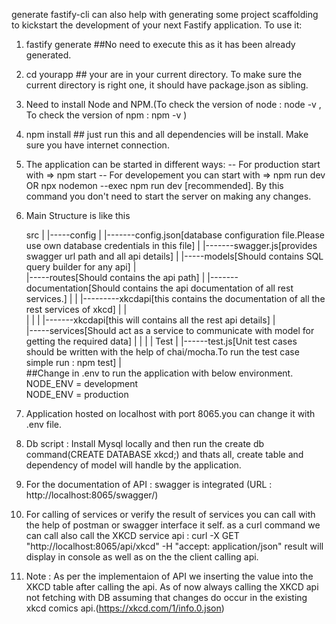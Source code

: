 generate
fastify-cli can also help with generating some project scaffolding to kickstart the development of your next Fastify application. To use it:

1. fastify generate <yourapp> ##No need to execute this as it has been already generated.
2. cd yourapp ## your are in your current directory. To make sure the current directory is right one, it should have package.json as sibling. 
3. Need to install Node and NPM.(To check the version of node : node -v , To check the version of npm : npm -v )
4. npm install ## just run this and all dependencies will be install. Make sure you have internet connection.
5. The application can be started in different ways:
-- For production start with => npm start
-- For developement you can start with => npm run dev
                     OR
   npx nodemon --exec npm run dev [recommended]. By this command you don't need to start the server on making any changes.
6. Main Structure is like this

     src
      |
      |-----config
      |       |-------config.json[database configuration file.Please use own database credentials in this file]
      |       |-------swagger.js[provides swagger url path and all api details]
      |
      |-----models[Should contains SQL query builder for any api]
      |       
      |-----routes[Should contains the api path]
      |       |-------documentation[Should contains the api documentation of all rest services.]
      |       |            |---------xkcdapi[this contains the documentation of all the rest services of xkcd]
      |       |            
      |       |
      |       |-------xkcdapi[this will contains all the rest api details]
      |		
      |-----services[Should act as a service to communicate with model for getting the required data]
      |       |
      |
      |
     Test
      |
      |------test.js[Unit test cases should be written with the help of chai/mocha.To run the test case simple run : npm test]
      |   
##Change in .env to run the application with below environment.
NODE_ENV =  development  
NODE_ENV =  production


7. Application hosted on localhost with port 8065.you can change it with .env file.
8. Db script : Install Mysql locally and then run the create db command(CREATE DATABASE xkcd;) and thats all, create table and dependency of model will handle by the application.
9. For the documentation of API : swagger is integrated (URL : http://localhost:8065/swagger/) 
10. For calling of services or verify the result of services you can call with the help of postman or swagger interface it self.
     as a curl command we can call also call the  XKCD service api : 
     curl -X GET "http://localhost:8065/api/xkcd" -H "accept: application/json"
     result will display in console as well as on the the client calling api.

11. Note : As per the implementaion of API we inserting the value into the XKCD table after calling the api.
           As of now always calling the XKCD api not fetching with DB assuming that changes do occur in the existing xkcd comics api.(https://xkcd.com/1/info.0.json)   